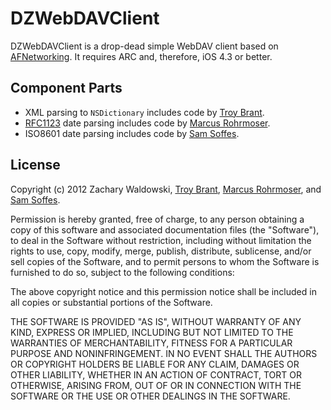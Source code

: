 DZWebDAVClient
==============
DZWebDAVClient is a drop-dead simple WebDAV client based on [AFNetworking](https://github.com/AFNetworking/AFNetworking/). It requires ARC and, therefore, iOS 4.3 or better.

Component Parts
---------------

* XML parsing to `NSDictionary` includes code by [Troy Brant](http://troybrant.net/blog/2010/09/simple-xml-to-nsdictionary-converter/).
* [RFC1123](http://www.w3.org/Protocols/rfc2616/rfc2616-sec3.html#sec3.3.1) date parsing includes code by [Marcus Rohrmoser](http://blog.mro.name/2009/08/nsdateformatter-http-header/).
* ISO8601 date parsing includes code by [Sam Soffes](https://github.com/samsoffes/sstoolkit/blob/master/SSToolkit/NSDate%2BSSToolkitAdditions.m).

License
-------

Copyright (c) 2012 Zachary Waldowski, [Troy Brant](http://troybrant.net/), [Marcus Rohrmoser](http://blog.mro.name), and [Sam Soffes](http://sstoolk.it/).

Permission is hereby granted, free of charge, to any person obtaining a copy of this software and associated documentation files (the "Software"), to deal in the Software without restriction, including without limitation the rights to use, copy, modify, merge, publish, distribute, sublicense, and/or sell copies of the Software, and to permit persons to whom the Software is furnished to do so, subject to the following conditions:

The above copyright notice and this permission notice shall be included in all copies or substantial portions of the Software.

THE SOFTWARE IS PROVIDED "AS IS", WITHOUT WARRANTY OF ANY KIND, EXPRESS OR IMPLIED, INCLUDING BUT NOT LIMITED TO THE WARRANTIES OF MERCHANTABILITY, FITNESS FOR A PARTICULAR PURPOSE AND NONINFRINGEMENT. IN NO EVENT SHALL THE AUTHORS OR COPYRIGHT HOLDERS BE LIABLE FOR ANY CLAIM, DAMAGES OR OTHER LIABILITY, WHETHER IN AN ACTION OF CONTRACT, TORT OR OTHERWISE, ARISING FROM, OUT OF OR IN CONNECTION WITH THE SOFTWARE OR THE USE OR OTHER DEALINGS IN THE SOFTWARE.